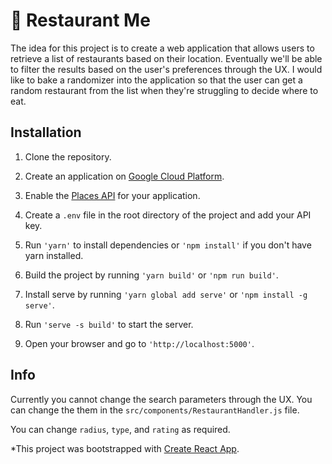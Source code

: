 # 🍔 Restaurant Me

The idea for this project is to create a web application that allows users to retrieve a list of restaurants based on their location. Eventually we'll be able to filter the results based on the user's preferences through the UX. I would like to bake a randomizer into the application so that the user can get a random restaurant from the list when they're struggling to decide where to eat.

## Installation

1. Clone the repository.
2. Create an application on [Google Cloud Platform](https://console.cloud.google.com/).
3. Enable the [Places API](https://developers.google.com/places/web-service/intro) for your application.
4. Create a `.env` file in the root directory of the project and add your API key.

5. Run `'yarn'` to install dependencies or `'npm install'` if you don't have yarn installed.
6. Build the project by running `'yarn build'` or `'npm run build'`.
7. Install serve by running `'yarn global add serve'` or `'npm install -g serve'`.
8. Run `'serve -s build'` to start the server.
9. Open your browser and go to `'http://localhost:5000'`.

## Info

Currently you cannot change the search parameters through the UX. You can change the them in the `src/components/RestaurantHandler.js` file.

You can change `radius`, `type`, and `rating` as required.

\*This project was bootstrapped with [Create React App](https://github.com/facebook/create-react-app).
